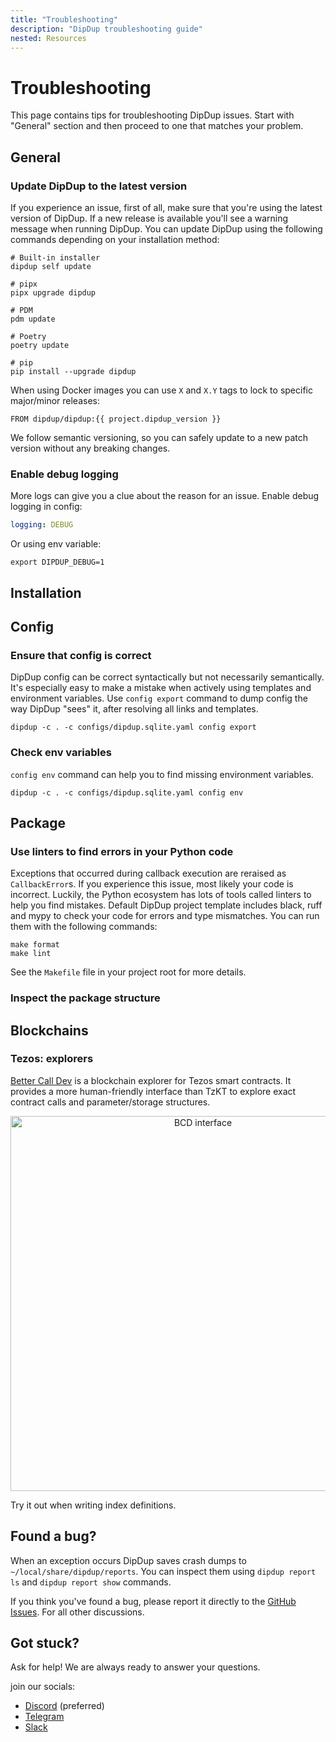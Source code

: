 ```yaml
---
title: "Troubleshooting"
description: "DipDup troubleshooting guide"
nested: Resources
---
```


<!-- markdownlint-disable no-inline-html -->

# Troubleshooting

This page contains tips for troubleshooting DipDup issues. Start with "General" section and then proceed to one that matches your problem.

## General

### Update DipDup to the latest version

If you experience an issue, first of all, make sure that you're using the latest version of DipDup. If a new release is available you'll see a warning message when running DipDup. You can update DipDup using the following commands depending on your installation method:

```shell [Terminal]
# Built-in installer
dipdup self update

# pipx
pipx upgrade dipdup

# PDM
pdm update

# Poetry
poetry update

# pip
pip install --upgrade dipdup
```

When using Docker images you can use `X` and `X.Y` tags to lock to specific major/minor releases:

```docker [Dockerfile]
FROM dipdup/dipdup:{{ project.dipdup_version }}
```

We follow semantic versioning, so you can safely update to a new patch version without any breaking changes.

### Enable debug logging

More logs can give you a clue about the reason for an issue. Enable debug logging in config:

```yaml [dipdup.yaml]
logging: DEBUG
```

Or using env variable:

```shell [Terminal]
export DIPDUP_DEBUG=1
```

## Installation

## Config

### Ensure that config is correct

DipDup config can be correct syntactically but not necessarily semantically. It's especially easy to make a mistake when actively using templates and environment variables. Use `config export` command to dump config the way DipDup "sees" it, after resolving all links and templates.

```shell [Terminal]
dipdup -c . -c configs/dipdup.sqlite.yaml config export
```

### Check env variables

`config env` command can help you to find missing environment variables.

```shell [Terminal]
dipdup -c . -c configs/dipdup.sqlite.yaml config env
```

<!-- Careful with compose. Throw inside. -->

## Package

### Use linters to find errors in your Python code

Exceptions that occurred during callback execution are reraised as `CallbackError`s. If you experience this issue, most likely your code is incorrect. Luckily, the Python ecosystem has lots of tools called linters to help you find mistakes. Default DipDup project template includes black, ruff and mypy to check your code for errors and type mismatches. You can run them with the following commands:

```shell [Terminal]
make format
make lint
```

See the `Makefile` file in your project root for more details.

### Inspect the package structure

## Blockchains

### Tezos: explorers

[Better Call Dev](https://better-call.dev) is a blockchain explorer for Tezos smart contracts. It provides a more human-friendly interface than TzKT to explore exact contract calls and parameter/storage structures.

<center><img src="../../public/troubleshooting-bcd.png" alt="BCD interface" width="600" /></center>

Try it out when writing index definitions.

## Found a bug?

When an exception occurs DipDup saves crash dumps to `~/local/share/dipdup/reports`. You can inspect them using `dipdup report ls` and `dipdup report show` commands.

If you think you've found a bug, please report it directly to the [GitHub Issues](https://github.com/dipdup-io/dipdup). For all other discussions.

## Got stuck?

Ask for help! We are always ready to answer your questions.

 join our socials:

- [Discord](https://discord.gg/aG8XKuwsQd) (preferred)
- [Telegram](https://t.me/baking_bad_chat)
- [Slack](https://tezos-dev.slack.com/archives/CV5NX7F2L)

